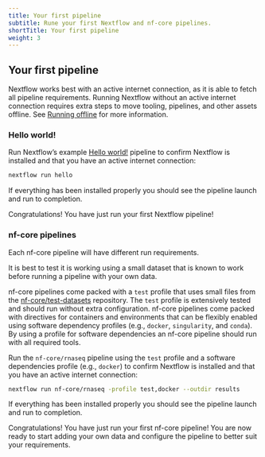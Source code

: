 ```yaml
---
title: Your first pipeline
subtitle: Rune your first Nextflow and nf-core pipelines.
shortTitle: Your first pipeline
weight: 3
---
```


## Your first pipeline

Nextflow works best with an active internet connection, as it is able to fetch all pipeline requirements. Running Nextflow without an active internet connection requires extra steps to move tooling, pipelines, and other assets offline. See [Running offline](/docs/usage/configuration/runningoffline) for more information.

### Hello world!

Run Nextflow’s example [Hello world!](https://github.com/nextflow-io/hello) pipeline to confirm Nextflow is installed and that you have an active internet connection:

```bash
nextflow run hello
```

If everything has been installed properly you should see the pipeline launch and run to completion.

Congratulations! You have just run your first Nextflow pipeline!

### nf-core pipelines

Each nf-core pipeline will have different run requirements.

It is best to test it is working using a small dataset that is known to work before running a pipeline with your own data.

nf-core pipelines come packed with a `test` profile that uses small files from the [nf-core/test-datasets](https://github.com/nf-core/test-datasets) repository. The `test` profile is extensively tested and should run without extra configuration. nf-core pipelines come packed with directives for containers and environments that can be flexibly enabled using software dependency profiles (e.g., `docker`, `singularity`, and `conda`). By using a profile for software dependencies an nf-core pipeline should run with all required tools.

Run the `nf-core/rnaseq` pipeline using the `test` profile and a software dependencies profile (e.g., `docker`) to confirm Nextflow is installed and that you have an active internet connection:

```bash
nextflow run nf-core/rnaseq -profile test,docker --outdir results
```

If everything has been installed properly you should see the pipeline launch and run to completion.

Congratulations! You have just run your first nf-core pipeline! You are now ready to start adding your own data and configure the pipeline to better suit your requirements.
